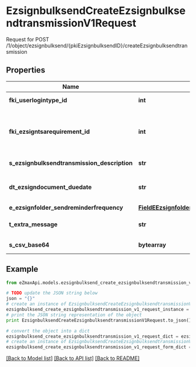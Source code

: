 # EzsignbulksendCreateEzsignbulksendtransmissionV1Request

Request for POST /1/object/ezsignbulksend/{pkiEzsignbulksendID}/createEzsignbulksendtransmission

## Properties

Name | Type | Description | Notes
------------ | ------------- | ------------- | -------------
**fki_userlogintype_id** | **int** | The unique ID of the Userlogintype  Valid values:  |Value|Description|Detail| |-|-|-| |1|**Email Only**|The Ezsignsigner will receive a secure link by email| |2|**Email and phone or SMS**|The Ezsignsigner will receive a secure link by email and will need to authenticate using SMS or Phone call. **Additional fee applies**| |3|**Email and secret question**|The Ezsignsigner will receive a secure link by email and will need to authenticate using a predefined question and answer| |4|**In person only**|The Ezsignsigner will only be able to sign \&quot;In-Person\&quot; and there won&#39;t be any authentication. No email will be sent for invitation to sign. Make sure you evaluate the risk of signature denial and at minimum, we recommend you use a handwritten signature type| |5|**In person with phone or SMS**|The Ezsignsigner will only be able to sign \&quot;In-Person\&quot; and will need to authenticate using SMS or Phone call. No email will be sent for invitation to sign. **Additional fee applies**| | 
**fki_ezsigntsarequirement_id** | **int** | The unique ID of the Ezsigntsarequirement.  Determine if a Time Stamping Authority should add a timestamp on each of the signature. Valid values:  |Value|Description| |-|-| |1|No. TSA Timestamping will requested. This will make all signatures a lot faster since no round-trip to the TSA server will be required. Timestamping will be made using eZsign server&#39;s time.| |2|Best effort. Timestamping from a Time Stamping Authority will be requested but is not mandatory. In the very improbable case it cannot be completed, the timestamping will be made using eZsign server&#39;s time. **Additional fee applies**| |3|Mandatory. Timestamping from a Time Stamping Authority will be requested and is mandatory. In the very improbable case it cannot be completed, the signature will fail and the user will be asked to retry. **Additional fee applies**| | [optional] 
**s_ezsignbulksendtransmission_description** | **str** | The description of the Ezsignbulksendtransmission | 
**dt_ezsigndocument_duedate** | **str** | The maximum date and time at which the Ezsigndocument can be signed. | 
**e_ezsignfolder_sendreminderfrequency** | [**FieldEEzsignfolderSendreminderfrequency**](FieldEEzsignfolderSendreminderfrequency.md) |  | 
**t_extra_message** | **str** | A custom text message that will be added to the email sent. | 
**s_csv_base64** | **bytearray** | The Base64 encoded binary content of the CSV file. | 

## Example

```python
from eZmaxApi.models.ezsignbulksend_create_ezsignbulksendtransmission_v1_request import EzsignbulksendCreateEzsignbulksendtransmissionV1Request

# TODO update the JSON string below
json = "{}"
# create an instance of EzsignbulksendCreateEzsignbulksendtransmissionV1Request from a JSON string
ezsignbulksend_create_ezsignbulksendtransmission_v1_request_instance = EzsignbulksendCreateEzsignbulksendtransmissionV1Request.from_json(json)
# print the JSON string representation of the object
print EzsignbulksendCreateEzsignbulksendtransmissionV1Request.to_json()

# convert the object into a dict
ezsignbulksend_create_ezsignbulksendtransmission_v1_request_dict = ezsignbulksend_create_ezsignbulksendtransmission_v1_request_instance.to_dict()
# create an instance of EzsignbulksendCreateEzsignbulksendtransmissionV1Request from a dict
ezsignbulksend_create_ezsignbulksendtransmission_v1_request_form_dict = ezsignbulksend_create_ezsignbulksendtransmission_v1_request.from_dict(ezsignbulksend_create_ezsignbulksendtransmission_v1_request_dict)
```
[[Back to Model list]](../README.md#documentation-for-models) [[Back to API list]](../README.md#documentation-for-api-endpoints) [[Back to README]](../README.md)


